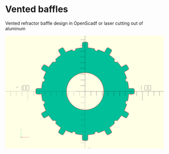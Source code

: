 # Vented baffles
Vented refractor baffle design in OpenScadf or laser cutting out of aluminum

![Baffle to be laser cut](Al_baffle_67.png)

